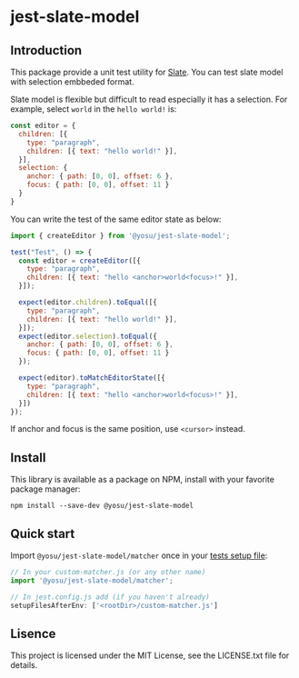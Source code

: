 # jest-slate-model

## Introduction

This package provide a unit test utility for [Slate](https://docs.slatejs.org/).
You can test slate model with selection embbeded format.

Slate model is flexible but difficult to read especially it has a selection.
For example, select `world` in the `hello world!` is:

```javascript
const editor = {
  children: [{
    type: "paragraph",
    children: [{ text: "hello world!" }],
  }],
  selection: {
    anchor: { path: [0, 0], offset: 6 },
    focus: { path: [0, 0], offset: 11 }
  }
}

```

You can write the test of the same editor state as below:

```javascript
import { createEditor } from '@yosu/jest-slate-model';

test("Test", () => {
  const editor = createEditor([{
    type: "paragraph",
    children: [{ text: "hello <anchor>world<focus>!" }],
  }]);

  expect(editor.children).toEqual([{
    type: "paragraph",
    children: [{ text: "hello world!" }],
  }]);
  expect(editor.selection).toEqual({
    anchor: { path: [0, 0], offset: 6 },
    focus: { path: [0, 0], offset: 11 }
  });

  expect(editor).toMatchEditorState([{
    type: "paragraph",
    children: [{ text: "hello <anchor>world<focus>!" }],
  }])
});
```

If anchor and focus is the same position, use `<cursor>` instead.

## Install
This library is available as a package on NPM, install with your favorite package manager:

```dircolors
npm install --save-dev @yosu/jest-slate-model
```

## Quick start
Import `@yosu/jest-slate-model/matcher` once in your [tests setup file](https://jestjs.io/docs/en/configuration.html#setupfilesafterenv-array):

```javascript
// In your custom-matcher.js (or any other name)
import '@yosu/jest-slate-model/matcher';

// In jest.config.js add (if you haven't already)
setupFilesAfterEnv: ['<rootDir>/custom-matcher.js']
```

## Lisence

This project is licensed under the MIT License, see the LICENSE.txt file for details.
